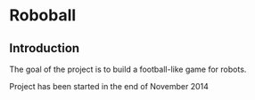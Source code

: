 # Roboball

## Introduction

The goal of the project is to build a football-like game for robots.

Project has been started in the end of November 2014  